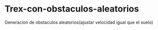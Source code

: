 # Trex-con-obstaculos-aleatorios
Generacion de obstaculos aleatorios(ajustar velocidad igual que el suelo)
